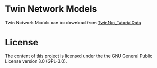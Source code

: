 # Twin Network Models

Twin Network Models can be download from [TwinNet_TutorialData](https://cloud.uni-konstanz.de/index.php/s/mCWq75Eg5cXQPA4)

# License
The content of this project is licensed under the the GNU General Public License version 3.0 (GPL-3.0).
